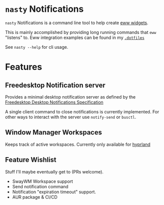 # `nasty` Notifications

`nasty` Notifications is a command line tool to help create [eww widgets](https://github.com/elkowar/eww).

This is mainly accomplished by providing long running commands that `eww` "listens" to. 
Eww integration examples can be found in my 
[`.dotfiles`](https://github.com/KGB33/.dotfiles/blob/cf8317d8bb4ef33903339199218edba490847441/.config/eww/workspaces.yuck#L1)

See `nasty --help` for cli usage.

# Features
## Freedesktop Notification server

Provides a minimal desktop notification server as defined by the [Freedesktop Desktop Notifications Specification](https://specifications.freedesktop.org/notification-spec/notification-spec-latest.html)

A single client command to close notifications is currently implemented.
For other ways to interact with the server use `notify-send` or `busctl`.

## Window Manager Workspaces

Keeps track of active workspaces. Currently only available for [hyprland](https://github.com/hyprwm/Hyprland)


## Feature Wishlist
Stuff I'll maybe eventually get to (PRs welcome).
  - SwayWM Workspace support
  - Send notification command 
  - Notification "expiration timeout" support.
  - AUR package & CI/CD




